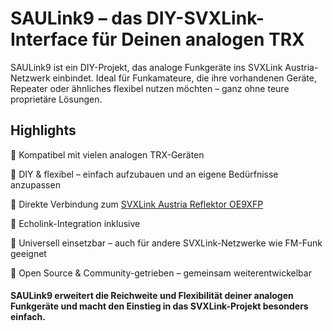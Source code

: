 # SAULink9 – das DIY-SVXLink-Interface für Deinen analogen TRX

SAULink9 ist ein DIY-Projekt, das analoge Funkgeräte ins SVXLink Austria-Netzwerk einbindet. 
Ideal für Funkamateure, die ihre vorhandenen Geräte, Repeater oder ähnliches flexibel nutzen möchten – ganz ohne teure proprietäre Lösungen.

## Highlights

🔹 Kompatibel mit vielen analogen TRX-Geräten

🔹 DIY & flexibel – einfach aufzubauen und an eigene Bedürfnisse anzupassen

🔹 Direkte Verbindung zum <a href="http://oe9xvi.dyndns.org:46197" target="_blank">SVXLink Austria Reflektor OE9XFP</a>

🔹 Echolink-Integration inklusive

🔹 Universell einsetzbar – auch für andere SVXLink-Netzwerke wie FM-Funk geeignet

🔹 Open Source & Community-getrieben – gemeinsam weiterentwickelbar


#### SAULink9 erweitert die Reichweite und Flexibilität deiner analogen Funkgeräte und macht den Einstieg in das SVXLink-Projekt besonders einfach.


